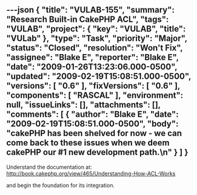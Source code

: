 ---json
{
  "title": "VULAB-155",
  "summary": "Research Built-in CakePHP ACL",
  "tags": "VULAB",
  "project": {
    "key": "VULAB",
    "title": "VULab"
  },
  "type": "Task",
  "priority": "Major",
  "status": "Closed",
  "resolution": "Won't Fix",
  "assignee": "Blake E",
  "reporter": "Blake E",
  "date": "2009-01-26T13:23:06.000-0500",
  "updated": "2009-02-19T15:08:51.000-0500",
  "versions": [
    "0.6"
  ],
  "fixVersions": [
    "0.6"
  ],
  "components": [
    "RASCAL"
  ],
  "environment": null,
  "issueLinks": [],
  "attachments": [],
  "comments": [
    {
      "author": "Blake E",
      "date": "2009-02-19T15:08:51.000-0500",
      "body": "cakePHP has been shelved for now - we can come back to these issues when we deem cakePHP our #1 new development path.\n"
    }
  ]
}
---
Understand the documentation at: <http://book.cakephp.org/view/465/Understanding-How-ACL-Works>

and begin the foundation for its integration.

        